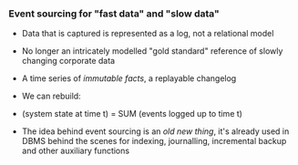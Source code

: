 ### Event sourcing for "fast data" and "slow data" 

* Data that is captured is represented as a log, not a relational model
 * No longer an intricately modelled "gold standard" reference of slowly changing corporate data
 * A time series of *immutable facts*, a replayable changelog
* We can rebuild: 
 * (system state at time t) = SUM (events logged up to time t)

* The idea behind event sourcing is an *old new thing*, it's already used in DBMS behind the scenes for indexing, journalling, incremental backup and other auxiliary functions 


